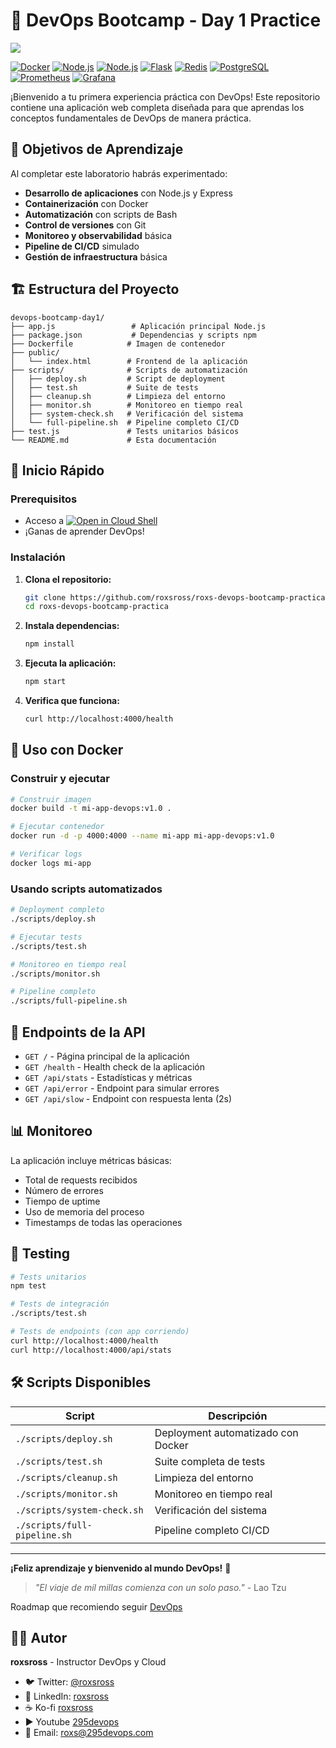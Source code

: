 # 🚀 DevOps Bootcamp - Day 1 Practice

![](https://media.licdn.com/dms/image/v2/D4D16AQF4ND-cC_uxZg/profile-displaybackgroundimage-shrink_350_1400/profile-displaybackgroundimage-shrink_350_1400/0/1731367727725?e=1753920000&v=beta&t=80SZ4IOx4V_VDcCBli7aFjYuMhzMos9SRFq8GnV8zc4)

[![Docker](https://img.shields.io/badge/Docker-Ready-blue?logo=docker)](https://docker.com)
[![Node.js](https://img.shields.io/badge/Node.js-Worker-green?logo=node.js)](https://nodejs.org)
[![Node.js](https://img.shields.io/badge/Node.js-Result-green?logo=node.js)](https://nodejs.org)
[![Flask](https://img.shields.io/badge/Flask-Vote-lightgrey?logo=flask)](https://flask.palletsprojects.com/)
[![Redis](https://img.shields.io/badge/Redis-Cache-red?logo=redis)](https://redis.io)
[![PostgreSQL](https://img.shields.io/badge/PostgreSQL-Database-blue?logo=postgresql)](https://postgresql.org)
[![Prometheus](https://img.shields.io/badge/Prometheus-Monitoring-orange?logo=prometheus)](https://prometheus.io)
[![Grafana](https://img.shields.io/badge/Grafana-Visualization-orange?logo=grafana)](https://grafana.com)



¡Bienvenido a tu primera experiencia práctica con DevOps! Este repositorio contiene una aplicación web completa diseñada para que aprendas los conceptos fundamentales de DevOps de manera práctica.

## 🎯 Objetivos de Aprendizaje

Al completar este laboratorio habrás experimentado:

- **Desarrollo de aplicaciones** con Node.js y Express
- **Containerización** con Docker
- **Automatización** con scripts de Bash
- **Control de versiones** con Git
- **Monitoreo y observabilidad** básica
- **Pipeline de CI/CD** simulado
- **Gestión de infraestructura** básica

## 🏗️ Estructura del Proyecto

```
devops-bootcamp-day1/
├── app.js                 # Aplicación principal Node.js
├── package.json           # Dependencias y scripts npm
├── Dockerfile            # Imagen de contenedor
├── public/
│   └── index.html        # Frontend de la aplicación
├── scripts/              # Scripts de automatización
│   ├── deploy.sh         # Script de deployment
│   ├── test.sh           # Suite de tests
│   ├── cleanup.sh        # Limpieza del entorno
│   ├── monitor.sh        # Monitoreo en tiempo real
│   ├── system-check.sh   # Verificación del sistema
│   └── full-pipeline.sh  # Pipeline completo CI/CD
├── test.js               # Tests unitarios básicos
└── README.md             # Esta documentación
```

## 🚀 Inicio Rápido

### Prerequisitos
- Acceso a [![Open in Cloud Shell](https://gstatic.com/cloudssh/images/open-btn.svg)](https://ssh.cloud.google.com/cloudshell/editor?cloudshell_git_repo=https://github.com/roxsross/roxs-devops-bootcamp-practica.git&cloudshell_tutorial=TUTORIAL.md&shellonly=true)
- ¡Ganas de aprender DevOps!

### Instalación

1. **Clona el repositorio:**
   ```bash
   git clone https://github.com/roxsross/roxs-devops-bootcamp-practica.git
   cd roxs-devops-bootcamp-practica
   ```

2. **Instala dependencias:**
   ```bash
   npm install
   ```

3. **Ejecuta la aplicación:**
   ```bash
   npm start
   ```

4. **Verifica que funciona:**
   ```bash
   curl http://localhost:4000/health
   ```

## 🐳 Uso con Docker

### Construir y ejecutar

```bash
# Construir imagen
docker build -t mi-app-devops:v1.0 .

# Ejecutar contenedor
docker run -d -p 4000:4000 --name mi-app mi-app-devops:v1.0

# Verificar logs
docker logs mi-app
```

### Usando scripts automatizados

```bash
# Deployment completo
./scripts/deploy.sh

# Ejecutar tests
./scripts/test.sh

# Monitoreo en tiempo real
./scripts/monitor.sh

# Pipeline completo
./scripts/full-pipeline.sh
```

## 🔗 Endpoints de la API

- `GET /` - Página principal de la aplicación
- `GET /health` - Health check de la aplicación
- `GET /api/stats` - Estadísticas y métricas
- `GET /api/error` - Endpoint para simular errores
- `GET /api/slow` - Endpoint con respuesta lenta (2s)

## 📊 Monitoreo

La aplicación incluye métricas básicas:

- Total de requests recibidos
- Número de errores
- Tiempo de uptime
- Uso de memoria del proceso
- Timestamps de todas las operaciones

## 🧪 Testing

```bash
# Tests unitarios
npm test

# Tests de integración
./scripts/test.sh

# Tests de endpoints (con app corriendo)
curl http://localhost:4000/health
curl http://localhost:4000/api/stats
```

## 🛠️ Scripts Disponibles

| Script | Descripción |
|--------|-------------|
| `./scripts/deploy.sh` | Deployment automatizado con Docker |
| `./scripts/test.sh` | Suite completa de tests |
| `./scripts/cleanup.sh` | Limpieza del entorno |
| `./scripts/monitor.sh` | Monitoreo en tiempo real |
| `./scripts/system-check.sh` | Verificación del sistema |
| `./scripts/full-pipeline.sh` | Pipeline completo CI/CD |


---

**¡Feliz aprendizaje y bienvenido al mundo DevOps!** 🚀

> *"El viaje de mil millas comienza con un solo paso."* - Lao Tzu

Roadmap que recomiendo seguir [DevOps](https://roadmap.sh/devops)


## 👨‍💻 Autor

**roxsross** - Instructor DevOps y Cloud

- 🐦 Twitter: [@roxsross](https://twitter.com/roxsross)
- 🔗 LinkedIn: [roxsross](https://linkedin.com/in/roxsross)
- ☕ Ko-fi [roxsross](https://ko-fi.com/roxsross)
- ▶️ Youtube [295devops](https://www.youtube.com/@295devops)
- 📧 Email: roxs@295devops.com

